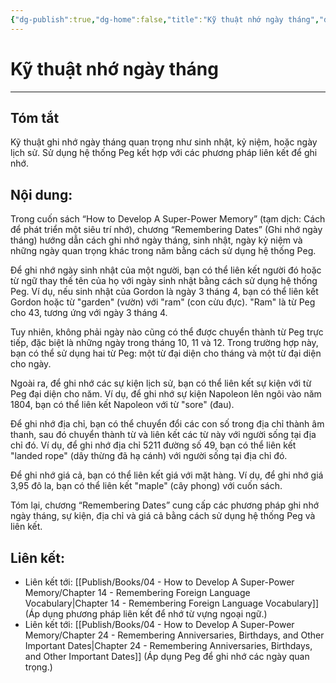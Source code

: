 ```yaml
---
{"dg-publish":true,"dg-home":false,"title":"Kỹ thuật nhớ ngày tháng","date":"2024-08-31","tags":["#books","#memory","#How_to_Develop_A_Super_Power_Memory"],"Chương":"Chương13","dg-path":"Books/04 - How to Develop A Super-Power Memory/Chapter 13 - Remembering Dates.md","permalink":"/books/04-how-to-develop-a-super-power-memory/chapter-13-remembering-dates/","dgPassFrontmatter":true,"updated":"2025-01-31T00:07:38.316+07:00"}
---
```


# Kỹ thuật nhớ ngày tháng
---
## Tóm tắt
Kỹ thuật ghi nhớ ngày tháng quan trọng như sinh nhật, kỷ niệm, hoặc ngày lịch sử. Sử dụng hệ thống Peg kết hợp với các phương pháp liên kết để ghi nhớ.

## Nội dung:
Trong cuốn sách “How to Develop A Super-Power Memory” (tạm dịch: Cách để phát triển một siêu trí nhớ), chương “Remembering Dates” (Ghi nhớ ngày tháng) hướng dẫn cách ghi nhớ ngày tháng, sinh nhật, ngày kỷ niệm và những ngày quan trọng khác trong năm bằng cách sử dụng hệ thống Peg.

Để ghi nhớ ngày sinh nhật của một người, bạn có thể liên kết người đó hoặc từ ngữ thay thế tên của họ với ngày sinh nhật bằng cách sử dụng hệ thống Peg. Ví dụ, nếu sinh nhật của Gordon là ngày 3 tháng 4, bạn có thể liên kết Gordon hoặc từ "garden" (vườn) với "ram" (con cừu đực). "Ram" là từ Peg cho 43, tương ứng với ngày 3 tháng 4.

Tuy nhiên, không phải ngày nào cũng có thể được chuyển thành từ Peg trực tiếp, đặc biệt là những ngày trong tháng 10, 11 và 12. Trong trường hợp này, bạn có thể sử dụng hai từ Peg: một từ đại diện cho tháng và một từ đại diện cho ngày.

Ngoài ra, để ghi nhớ các sự kiện lịch sử, bạn có thể liên kết sự kiện với từ Peg đại diện cho năm. Ví dụ, để ghi nhớ sự kiện Napoleon lên ngôi vào năm 1804, bạn có thể liên kết Napoleon với từ "sore" (đau).

Để ghi nhớ địa chỉ, bạn có thể chuyển đổi các con số trong địa chỉ thành âm thanh, sau đó chuyển thành từ và liên kết các từ này với người sống tại địa chỉ đó. Ví dụ, để ghi nhớ địa chỉ 5211 đường số 49, bạn có thể liên kết "landed rope" (dây thừng đã hạ cánh) với người sống tại địa chỉ đó.

Để ghi nhớ giá cả, bạn có thể liên kết giá với mặt hàng. Ví dụ, để ghi nhớ giá 3,95 đô la, bạn có thể liên kết "maple" (cây phong) với cuốn sách.

Tóm lại, chương “Remembering Dates” cung cấp các phương pháp ghi nhớ ngày tháng, sự kiện, địa chỉ và giá cả bằng cách sử dụng hệ thống Peg và liên kết.

## **Liên kết**:
- Liên kết tới: [[Publish/Books/04 - How to Develop A Super-Power Memory/Chapter 14 - Remembering Foreign Language Vocabulary\|Chapter 14 - Remembering Foreign Language Vocabulary]] (Áp dụng phương pháp liên kết để nhớ từ vựng ngoại ngữ.)
- Liên kết tới: [[Publish/Books/04 - How to Develop A Super-Power Memory/Chapter 24 - Remembering Anniversaries, Birthdays, and Other Important Dates\|Chapter 24 - Remembering Anniversaries, Birthdays, and Other Important Dates]] (Áp dụng Peg để ghi nhớ các ngày quan trọng.)